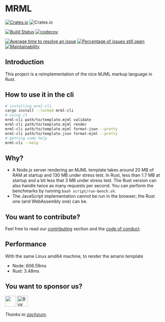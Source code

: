 # MRML

[![Crates.io](https://img.shields.io/crates/d/mrml)](https://crates.io/crates/mrml)
![Crates.io](https://img.shields.io/crates/v/mrml)

[![Build Status](https://travis-ci.com/jdrouet/mrml.svg?branch=master)](https://travis-ci.com/jdrouet/mrml)
[![codecov](https://codecov.io/gh/jdrouet/mrml/branch/master/graph/badge.svg?token=L3LKpV3RpR)](https://codecov.io/gh/jdrouet/mrml)

[![Average time to resolve an issue](http://isitmaintained.com/badge/resolution/jdrouet/mrml.svg)](http://isitmaintained.com/project/jdrouet/mrml "Average time to resolve an issue")
[![Percentage of issues still open](http://isitmaintained.com/badge/open/jdrouet/mrml.svg)](http://isitmaintained.com/project/jdrouet/mrml "Percentage of issues still open")
[![Maintainability](https://api.codeclimate.com/v1/badges/7ed23ef670d076ab69a4/maintainability)](https://codeclimate.com/github/jdrouet/mrml/maintainability)

## Introduction

This project is a reimplementation of the nice MJML markup language in Rust.

## How to use it in the cli

```bash
# installing mrml-cli
cargo install --locked mrml-cli
# using it 
mrml-cli path/to/template.mjml validate
mrml-cli path/to/template.mjml render
mrml-cli path/to/template.mjml format-json --pretty
mrml-cli path/to/template.json format-mjml --pretty
# getting some help
mrml-cli --help
```

## Why?

- A Node.js server rendering an MJML template takes around 20 MB of RAM at startup and 130 MB under stress test. In Rust, less than 1.7 MB at startup and a bit less that 3 MB under stress test. The Rust version can also handle twice as many requests per second. You can perform the benchmarks by running `bash script/run-bench.sh`.
- The JavaScript implementation cannot be run in the browser; the Rust one (and WebAssembly one) can be.

## You want to contribute?

Feel free to read our [contributing](./contributing.md) section and the [code of conduct](./code-of-conduct.md).

## Performance

With the same Linux amd64 machine, to render the amario template

- Node: 606.59ms
- Rust: 3.48ms

## You want to sponsor us?

[<img src="https://liberapay.com/assets/liberapay/icon-v2_white-on-yellow.svg?etag=.Z1LYSBJ8Z6GWUeLUUEf2XA~~" height="35px" />](https://liberapay.com/jdrouet/)
[<img src="https://cdn.buymeacoffee.com/buttons/v2/default-yellow.png" alt="Buy Me A Coffee" height="35px" />](https://www.buymeacoffee.com/jdrouet)

<i>Thanks to [zachzurn](https://github.com/zachzurn).</i>

